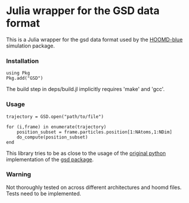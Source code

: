 # Julia wrapper for the GSD data format

This is a Julia wrapper for the gsd data format used by the [HOOMD-blue](https://glotzerlab.engin.umich.edu/hoomd-blue/) simulation package.

### Installation

```
using Pkg 
Pkg.add("GSD")
```

The build step in deps/build.jl implicitly requires 'make' and 'gcc'.

### Usage

```
trajectory = GSD.open("path/to/file")

for (i,frame) in enumerate(trajectory)
    position_subset = frame.particles.position[1:NAtoms,1:NDim]
    do_compute(position_subset)
end
```
This library tries to be as close to the usage of the [original python](https://gsd.readthedocs.io/en/v3.2.1/hoomd-examples.html) implementation of the [gsd package](https://github.com/glotzerlab/gsd).

### Warning

Not thoroughly tested on across different architectures and hoomd files. Tests need to be implemented.
